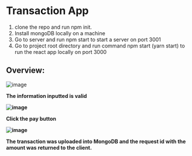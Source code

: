 <h1>Transaction App</h1>

1) clone the repo and run npm init.
2) Install mongoDB locally on a machine 
3) Go to server and run npm start to start a server on port 3001
4) Go to project root directory and run command npm start (yarn start) to run the react app locally on port 3000

<h2>Overview:</h2>

![image](https://user-images.githubusercontent.com/66252439/160015303-e27f2628-4d9f-41fe-aa8c-6ffe19eea0e1.png)

<b>The information inputted is valid
  
  ![image](https://user-images.githubusercontent.com/66252439/160016037-c8010dea-e64e-4ab6-9c2a-9e227e07936f.png)

  
  <b>Click the pay button</b>
  
  ![image](https://user-images.githubusercontent.com/66252439/160016221-e81d9abd-e111-4f8b-a77a-55cfa9a9500d.png)

  
  <p>The transaction was uploaded into MongoDB and the request id with the amount was returned to the client.</p>
